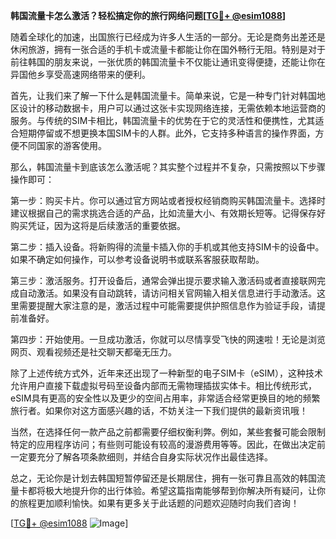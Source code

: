 **韩国流量卡怎么激活？轻松搞定你的旅行网络问题[[TG💪+ @esim1088](https://t.me/s/esim1088)]**

随着全球化的加速，出国旅行已经成为许多人生活的一部分。无论是商务出差还是休闲旅游，拥有一张合适的手机卡或流量卡都能让你在国外畅行无阻。特别是对于前往韩国的朋友来说，一张优质的韩国流量卡不仅能让通讯变得便捷，还能让你在异国他乡享受高速网络带来的便利。

首先，让我们来了解一下什么是韩国流量卡。简单来说，它是一种专门针对韩国地区设计的移动数据卡，用户可以通过这张卡实现网络连接，无需依赖本地运营商的服务。与传统的SIM卡相比，韩国流量卡的优势在于它的灵活性和便携性，尤其适合短期停留或不想更换本国SIM卡的人群。此外，它支持多种语言的操作界面，方便不同国家的游客使用。

那么，韩国流量卡到底该怎么激活呢？其实整个过程并不复杂，只需按照以下步骤操作即可：

第一步：购买卡片。你可以通过官方网站或者授权经销商购买韩国流量卡。选择时建议根据自己的需求挑选合适的产品，比如流量大小、有效期长短等。记得保存好购买凭证，因为这将是后续激活的重要依据。

第二步：插入设备。将新购得的流量卡插入你的手机或其他支持SIM卡的设备中。如果不确定如何操作，可以参考设备说明书或联系客服获取帮助。

第三步：激活服务。打开设备后，通常会弹出提示要求输入激活码或者直接联网完成自动激活。如果没有自动跳转，请访问相关官网输入相关信息进行手动激活。这里需要提醒大家注意的是，激活过程中可能需要提供护照信息作为验证手段，请提前准备好。

第四步：开始使用。一旦成功激活，你就可以尽情享受飞快的网速啦！无论是浏览网页、观看视频还是社交聊天都毫无压力。

除了上述传统方式外，近年来还出现了一种新型的电子SIM卡（eSIM），这种技术允许用户直接下载虚拟号码至设备内部而无需物理插拔实体卡。相比传统形式，eSIM具有更高的安全性以及更少的空间占用率，非常适合经常更换目的地的频繁旅行者。如果你对这方面感兴趣的话，不妨关注一下我们提供的最新资讯哦！

当然，在选择任何一款产品之前都需要仔细权衡利弊。例如，某些套餐可能会限制特定的应用程序访问；有些则可能设有较高的漫游费用等等。因此，在做出决定前一定要充分了解各项条款细则，并结合自身实际状况作出最佳选择。

总之，无论你是计划去韩国短暂停留还是长期居住，拥有一张可靠且高效的韩国流量卡都将极大地提升你的出行体验。希望这篇指南能够帮到你解决所有疑问，让你的旅程更加顺利愉快。如果有更多关于此话题的问题欢迎随时向我们咨询！

[[TG💪+ @esim1088](https://t.me/s/esim1088) ![Image](https://i.postimg.cc/4NQfJmqS/Snipaste-2025-05-13-00-14-12.png)]